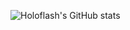 ![Holoflash's GitHub stats](https://github-readme-stats.vercel.app/api?username=holoflash&hide=stars,issues,contribs&show=prs_merged&show_icons=true)
